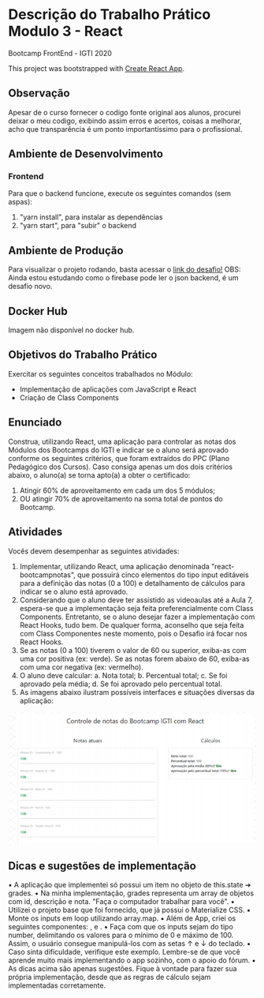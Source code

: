 # Descrição do Trabalho Prático Modulo 3 - React

Bootcamp FrontEnd - IGTI 2020

This project was bootstrapped with [Create React App](https://github.com/facebook/create-react-app).

## Observação

Apesar de o curso fornecer o codigo fonte original aos alunos, procurei deixar o meu codigo, exibindo assim erros e acertos, coisas a melhorar, acho que transparência é um ponto importantíssimo para o profissional.

## Ambiente de Desenvolvimento

### Frontend

Para que o backend funcione, execute os seguintes comandos (sem aspas):

1. "yarn install", para instalar as dependências
2. "yarn start", para "subir" o backend

## Ambiente de Produção

Para visualizar o projeto rodando, basta acessar o [link do desafio!](https://fabi-igti-vue.web.app/)
OBS: Ainda estou estudando como o firebase pode ler o json backend, é um desafio novo.

## Docker Hub

Imagem não disponível no docker hub.

## Objetivos do Trabalho Prático

Exercitar os seguintes conceitos trabalhados no Módulo:

- Implementação de aplicações com JavaScript e React
- Criação de Class Components

## Enunciado

Construa, utilizando React, uma aplicação para controlar as notas dos Módulos dos
Bootcamps do IGTI e indicar se o aluno será aprovado conforme os seguintes critérios,
que foram extraídos do PPC (Plano Pedagógico dos Cursos). Caso consiga apenas um
dos dois critérios abaixo, o aluno(a) se torna apto(a) a obter o certificado:

1. Atingir 60% de aproveitamento em cada um dos 5 módulos;
2. OU atingir 70% de aproveitamento na soma total de pontos do Bootcamp.

## Atividades

Vocês devem desempenhar as seguintes atividades:

1. Implementar, utilizando React, uma aplicação denominada "react-bootcampnotas", que possuirá cinco elementos do tipo input editáveis para a definição das
   notas (0 a 100) e detalhamento de cálculos para indicar se o aluno está aprovado.
2. Considerando que o aluno deve ter assistido as videoaulas até a Aula 7, espera-se
   que a implementação seja feita preferencialmente com Class Components.
   Entretanto, se o aluno desejar fazer a implementação com React Hooks, tudo
   bem. De qualquer forma, aconselho que seja feita com Class Componentes neste
   momento, pois o Desafio irá focar nos React Hooks.
3. Se as notas (0 a 100) tiverem o valor de 60 ou superior, exiba-as com uma cor
   positiva (ex: verde). Se as notas forem abaixo de 60, exiba-as com uma cor
   negativa (ex: vermelho).
4. O aluno deve calcular:
   a. Nota total;
   b. Percentual total;
   c. Se foi aprovado pela média;
   d. Se foi aprovado pelo percentual total.
5. As imagens abaixo ilustram possíveis interfaces e situações diversas da aplicação:

![alt text](https://github.com/FabianaTavares/modulo3-React-trabalho-pratico/blob/main/public/imagem_trabalho.PNG)

## Dicas e sugestões de implementação

▪ A aplicação que implementei só possui um item no objeto de this.state ➔ grades.
▪ Na minha implementação, grades representa um array de objetos com id,
descrição e nota. "Faça o computador trabalhar para você".
▪ Utilizei o projeto base que foi fornecido, que já possui o Materialize CSS.
▪ Monte os inputs em loop utilizando array.map.
▪ Além de App, criei os seguintes componentes: <Grades />, <Grade /> e
<Calculations />.
▪ Faça com que os inputs sejam do tipo number, delimitando os valores para o
mínimo de 0 e máximo de 100. Assim, o usuário consegue manipulá-los com as
setas ↑ e ↓ do teclado.
▪ Caso sinta dificuldade, verifique este exemplo. Lembre-se de que você aprende
muito mais implementando o app sozinho, com o apoio do fórum.
▪ As dicas acima são apenas sugestões. Fique à vontade para fazer sua própria
implementação, desde que as regras de cálculo sejam implementadas
corretamente.
